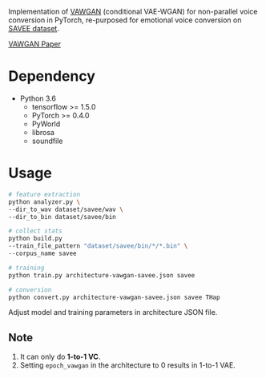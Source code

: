 Implementation of [VAWGAN](https://github.com/JeremyCCHsu/vae-npvc/tree/vawgan) (conditional VAE-WGAN) for non-parallel voice conversion in PyTorch, re-purposed for emotional voice conversion on [SAVEE dataset](http://kahlan.eps.surrey.ac.uk/savee).

[VAWGAN Paper](https://arxiv.org/abs/1704.00849)

# Dependency
- Python 3.6 
  - tensorflow >= 1.5.0
  - PyTorch >= 0.4.0
  - PyWorld
  - librosa
  - soundfile

# Usage
```bash
# feature extraction
python analyzer.py \
--dir_to_wav dataset/savee/wav \
--dir_to_bin dataset/savee/bin

# collect stats
python build.py 
--train_file_pattern "dataset/savee/bin/*/*.bin" \
--corpus_name savee

# training
python train.py architecture-vawgan-savee.json savee

# conversion
python convert.py architecture-vawgan-savee.json savee THap
```

Adjust model and training parameters in architecture JSON file.

## Note
1. It can only do **1-to-1 VC**.
2. Setting `epoch_vawgan` in the architecture to 0 results in 1-to-1 VAE.
